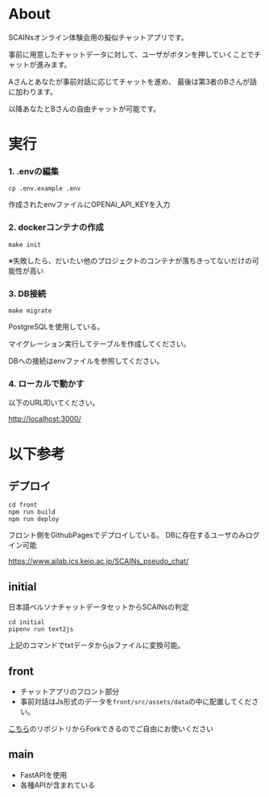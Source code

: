 # About
SCAINsオンライン体験会用の擬似チャットアプリです。

事前に用意したチャットデータに対して、ユーザがボタンを押していくことでチャットが進みます。

Aさんとあなたが事前対話に応じてチャットを進め、 最後は第3者のBさんが話に加わります。

以降あなたとBさんの自由チャットが可能です。

# 実行
### 1. .envの編集
```
cp .env.example .env
```
作成されたenvファイルにOPENAI_API_KEYを入力

### 2. dockerコンテナの作成

```
make init
```
※失敗したら、だいたい他のプロジェクトのコンテナが落ちきってないだけの可能性が高い

### 3. DB接続

```
make migrate
```
PostgreSQLを使用している。

マイグレーション実行してテーブルを作成してください。

DBへの接続はenvファイルを参照してください。

### 4. ローカルで動かす
以下のURL叩いてください。
<p><a href="http://localhost:3000/" target="_blank">http://localhost:3000/</a></p>

# 以下参考

## デプロイ
```
cd front
npm run build
npm run deploy
```
フロント側をGithubPagesでデプロイしている。
DBに存在するユーザのみログイン可能
<p><a href="https://www.ailab.ics.keio.ac.jp/SCAINs_pseudo_chat/" target="_blank">https://www.ailab.ics.keio.ac.jp/SCAINs_pseudo_chat/</a></p>

## initial
日本語ペルソナチャットデータセットからSCAINsの判定
```
cd initial
pipenv run text2js
```
上記のコマンドでtxtデータからjsファイルに変換可能。

## front
- チャットアプリのフロント部分
- 事前対話はJs形式のデータを```front/src/assets/data```の中に配置してください。

[こちら][]のリポジトリからForkできるのでご自由にお使いください

[こちら]: https://github.com/Kenshin0011/chat_ui_react

## main
- FastAPIを使用
- 各種APIが含まれている
